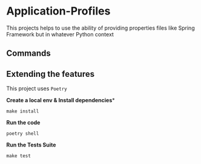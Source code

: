 # Application-Profiles
This projects helps to use the ability of providing properties files like Spring Framework but in whatever Python context

## Commands

## Extending the features
This project uses `Poetry` 

**Create a local env & Install dependencies***
```shell
make install
```

**Run the code**
```shell
poetry shell
```

**Run the Tests Suite**
```shell
make test
```